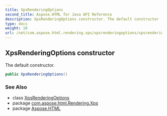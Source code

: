 ```yaml
---
title: XpsRenderingOptions
second_title: Aspose.HTML for Java API Reference
description: XpsRenderingOptions constructor. The default constructor
type: docs
weight: 10
url: /net/com.aspose.html.rendering.xps/xpsrenderingoptions/xpsrenderingoptions/
---
```

## XpsRenderingOptions constructor

The default constructor.

```java
public XpsRenderingOptions()
```

### See Also

* class [XpsRenderingOptions](../)
* package [com.aspose.html.Rendering.Xps](../../xpsrenderingoptions/)
* package [Aspose.HTML](../../../)
